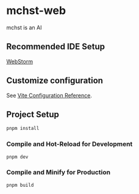 # mchst-web

mchst is an AI

## Recommended IDE Setup

[WebStorm](https://www.jetbrains.com/webstorm/)

## Customize configuration

See [Vite Configuration Reference](https://vitejs.dev/config/).

## Project Setup

```sh
pnpm install
```

### Compile and Hot-Reload for Development

```sh
pnpm dev
```

### Compile and Minify for Production

```sh
pnpm build
```
